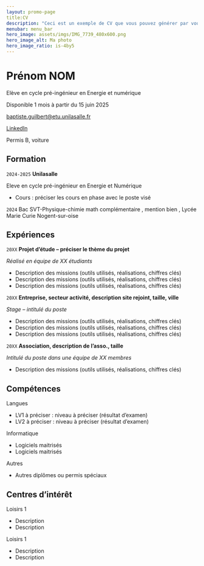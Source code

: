 ```yaml
---
layout: promo-page
title:CV
description: "Ceci est un exemple de CV que vous pouvez générer par vous-même"
menubar: menu_bar
hero_image: assets/imgs/IMG_7739_480x600.png
hero_image_alt: Ma photo
hero_image_ratio: is-4by5
---
```


# Prénom NOM
Elève en cycle pré-ingénieur en Energie et numérique 


Disponible 1 mois à partir du 15 juin 2025

[baptiste.guilbert@etu.unilasalle.fr](baptiste.guilbert@etu.unilasalle.fr)

[LinkedIn](https://www.linkedin.com/in/Prenom.Nom)

Permis B, voiture

## Formation 

`2024-2025`
**Unilasalle**

Eleve en cycle pré-ingénieur en Energie et Numérique 
* Cours : préciser les cours en phase avec le poste visé

`2024`
Bac SVT-Physique-chimie math complémentaire , mention bien , Lycée Marie Curie Nogent-sur-oise 

## Expériences

`20XX` **Projet d’étude – préciser le thème du projet**

_Réalisé en équipe de XX étudiants_
* Description des missions (outils utilisés, réalisations, chiffres clés)
* Description des missions (outils utilisés, réalisations, chiffres clés)
* Description des missions (outils utilisés, réalisations, chiffres clés)


`20XX` **Entreprise, secteur activité, description site rejoint, taille, ville**

_Stage – intitulé du poste_
* Description des missions (outils utilisés, réalisations, chiffres clés)
* Description des missions (outils utilisés, réalisations, chiffres clés)
* Description des missions (outils utilisés, réalisations, chiffres clés)

`20XX` **Association, description de l’asso., taille**

_Intitulé du poste dans une équipe de XX membres_
* Description des missions (outils utilisés, réalisations, chiffres clés)

## Compétences

Langues
* LV1 à préciser : niveau à préciser (résultat d’examen)
* LV2 à préciser : niveau à préciser (résultat d’examen)

Informatique
* Logiciels maitrisés
* Logiciels maitrisés

Autres
* Autres diplômes ou permis spéciaux

## Centres d’intérêt

Loisirs 1
* Description 
* Description 

Loisirs 1
* Description 
* Description 


